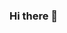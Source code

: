 ### Hi there 👋

<!--
**shiro1920/shiro1920** is a ✨ _special_ ✨ repository because its `README.md` (this file) appears on your GitHub profile.

Here are some ideas to get you started:

[![Rainbow cat's github stats](https://github-readme-stats.vercel.app/api?username=shiro1920&show_icons=true)](https://github.com/shiro1920/github-readme-stats)

- 🔭 I’m currently working on ...
- 🌱 I’m currently learning ...
- 👯 I’m looking to collaborate on ...
- 🤔 I’m looking for help with ...
- 💬 Ask me about ...
- 📫 How to reach me: ...
- 😄 Pronouns: ...
- ⚡ Fun fact: ...
-->
